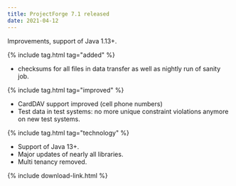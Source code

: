 ```yaml
---
title: ProjectForge 7.1 released
date: 2021-04-12
---
```


Improvements, support of Java 1.13+.

{% include tag.html tag="added" %}
- checksums for all files in data transfer as well as nightly run of sanity job.

{% include tag.html tag="improved" %}
- CardDAV support improved (cell phone numbers)
- Test data in test systems: no more unique constraint violations anymore on new test systems.

{% include tag.html tag="technology" %}
- Support of Java 13+.
- Major updates of nearly all libraries.
- Multi tenancy removed.

{% include download-link.html %}

